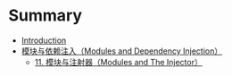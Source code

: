 # Summary

* [Introduction](README.md)
* [模块与依赖注入（Modules and Dependency Injection）](modules-and-dependency-injection.md)
  * [11. 模块与注射器（Modules and The Injector）](modules-and-dependency-injection/modules-and-the-injector.md)
